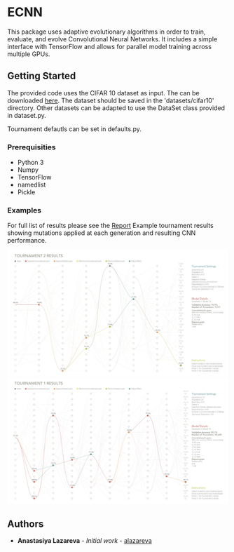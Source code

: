 # ECNN
This package uses adaptive evolutionary algorithms in order to train, evaluate, and evolve Convolutional Neural Networks. It includes a simple interface with TensorFlow and allows for parallel model training across multiple GPUs.

## Getting Started

The provided code uses the CIFAR 10 dataset as input. The can be downloaded [here](https://www.cs.toronto.edu/~kriz/cifar.html). The dataset should be saved in the 'datasets/cifar10' directory. Other datasets can be adapted to use the DataSet class provided in dataset.py.

Tournament defautls can be set in defaults.py.

### Prerequisities
* Python 3
* Numpy
* TensorFlow
* namedlist
* Pickle

### Examples 
For full list of results please see the [Report](https://github.com/alazareva/ECNN/blob/master/report.pdf) 
Example tournament results showing mutations applied at each generation and resulting CNN performance.

![Ex1](https://github.com/alazareva/ECNN/blob/master/examples/screenshot_2.jpg)
![Ex2](https://github.com/alazareva/ECNN/blob/master/examples/screenshot_3.jpg)

## Authors

* **Anastasiya Lazareva** - *Initial work* - [alazareva](https://github.com/alazareva)

